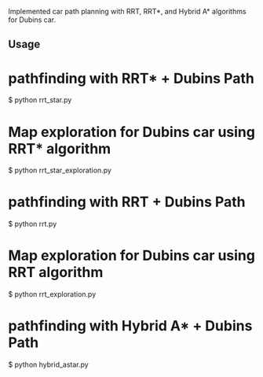 Implemented car path planning with RRT, RRT*, and Hybrid A* algorithms for Dubins car. 

## Usage

# pathfinding with RRT* + Dubins Path
$ python rrt_star.py

# Map exploration for Dubins car using RRT* algorithm
$ python rrt_star_exploration.py

# pathfinding with RRT + Dubins Path
$ python rrt.py

# Map exploration for Dubins car using RRT algorithm
$ python rrt_exploration.py

# pathfinding with Hybrid A* + Dubins Path
$ python hybrid_astar.py


